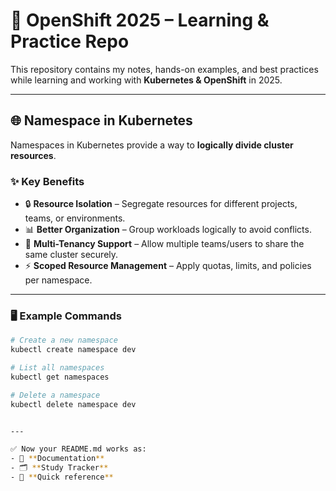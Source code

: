 # 🚀 OpenShift 2025 – Learning & Practice Repo

This repository contains my notes, hands-on examples, and best practices while learning and working with **Kubernetes & OpenShift** in 2025.  

---

## 🌐 Namespace in Kubernetes

Namespaces in Kubernetes provide a way to **logically divide cluster resources**.  

### ✨ Key Benefits
- 🔒 **Resource Isolation** – Segregate resources for different projects, teams, or environments.  
- 📊 **Better Organization** – Group workloads logically to avoid conflicts.  
- 🚀 **Multi-Tenancy Support** – Allow multiple teams/users to share the same cluster securely.  
- ⚡ **Scoped Resource Management** – Apply quotas, limits, and policies per namespace.  

---

### 🖥️ Example Commands
```bash
# Create a new namespace
kubectl create namespace dev

# List all namespaces
kubectl get namespaces

# Delete a namespace
kubectl delete namespace dev


---

✅ Now your README.md works as:  
- 📘 **Documentation**  
- 🗂️ **Study Tracker**  
- 🔑 **Quick reference**  



